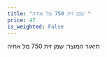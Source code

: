 ```yaml
---
title: "שמן זית 750 מל אחיה "
price: 47
is_weighted: False
---
```


תיאור המוצר: שמן זית 750 מל אחיה 
